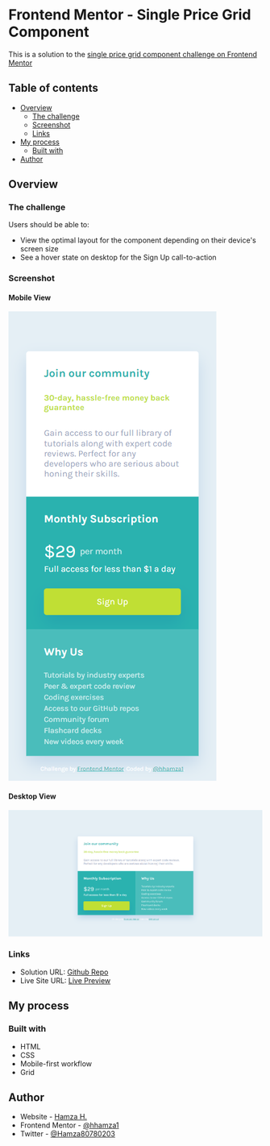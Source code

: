 # Frontend Mentor - Single Price Grid Component

This is a solution to the [single price grid component challenge on Frontend Mentor](https://www.frontendmentor.io/challenges/single-price-grid-component-5ce41129d0ff452fec5abbbc)

## Table of contents

- [Overview](#overview)
  - [The challenge](#the-challenge)
  - [Screenshot](#screenshot)
  - [Links](#links)
- [My process](#my-process)
  - [Built with](#built-with)
- [Author](#author)

## Overview

### The challenge

Users should be able to:

- View the optimal layout for the component depending on their device's screen size
- See a hover state on desktop for the Sign Up call-to-action

### Screenshot

#### Mobile View
![Mobile View](./screenshots/mobile-view.png)

#### Desktop View
![Desktop View](./screenshots/desktop-view.png)

### Links

- Solution URL: [Github Repo](https://github.com/hhamza1/fem-single-price-grid-component)
- Live Site URL: [Live Preview](https://hhamza1.github.io/fem-single-price-grid-component/)

## My process

### Built with

- HTML
- CSS
- Mobile-first workflow
- Grid

## Author

- Website - [Hamza H.](https://roverhollow-yetqlu-3881733548360.stormkit.dev/)
- Frontend Mentor - [@hhamza1](https://www.frontendmentor.io/profile/hhamza1)
- Twitter - [@Hamza80780203](https://twitter.com/Hamza80780203)